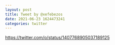 ```yaml
--- 
layout: post 
title: Tweet by @xefebezos 
date: 2021-06-23 1624473241 
categories: twitter 
--- 
```

https://twitter.com/o/status/1407768905037189125